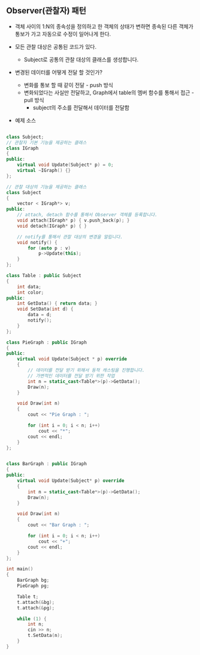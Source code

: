 ## Observer(관찰자) 패턴
* 객체 사이의 1:N의 종속성을 정의하고 한 객체의 상태가 변하면 종속된 다른 객체가 통보가 가고 자동으로 수정이 일어나게 한다.
* 모든 관찰 대상은 공통된 코드가 있다.
  * Subject로 공통의 관찰 대상의 클래스를 생성합니다. 
* 변경된 데이터를 어떻게 전달 할 것인가?
  * 변화를 통보 할 때 같이 전달 - push 방식
  * 변화되었다는 사실만 전달하고, Graph에서 table의 멤버 함수를 통해서 접근 - pull 방식
    * subject의 주소를 전달해서 데이터를 전달함

* 예제 소스
```c++

class Subject;
// 관찰자 기본 기능을 제공하는 클래스
class IGraph
{
public:
    virtual void Update(Subject* p) = 0;
    virtual ~IGraph() {}
};

// 관찰 대상의 기능을 제공하는 클래스 
class Subject
{
    vector < IGraph*> v;
public:
    // attach, detach 함수를 통해서 Observer 객체를 등록합니다. 
    void attach(IGraph* p) { v.push_back(p); }
    void detach(IGraph* p) { }

    // notify를 통해서 관찰 대상의 변경을 알립니다.
    void notify() {
        for (auto p : v)
            p->Update(this);
    }
};

class Table : public Subject
{
    int data;
    int color;
public:
    int GetData() { return data; }
    void SetData(int d) {
        data = d;
        notify();
    }
};

class PieGraph : public IGraph
{
public:
    virtual void Update(Subject * p) override
    {
        // 데이터를 전달 받기 위해서 동적 캐스팅을 진행합니다.
        // 가변적인 데이터를 전달 받기 위한 작업
        int n = static_cast<Table*>(p)->GetData();
        Draw(n);
    }

    void Draw(int n)
    {
        cout << "Pie Graph : ";

        for (int i = 0; i < n; i++)
            cout << "*";
        cout << endl;
    }
};


class BarGraph : public IGraph
{
public:
    virtual void Update(Subject* p) override
    {
        int n = static_cast<Table*>(p)->GetData();
        Draw(n);
    }

    void Draw(int n)
    {
        cout << "Bar Graph : ";

        for (int i = 0; i < n; i++)
            cout << "+";
        cout << endl;
    }
};

int main()
{
    BarGraph bg;
    PieGraph pg;

    Table t;
    t.attach(&bg);
    t.attach(&pg);

    while (1) {
        int n;
        cin >> n;
        t.SetData(n);
    }
}

```